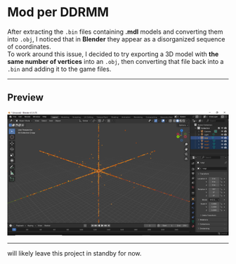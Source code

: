 # Mod per DDRMM

After extracting the `.bin` files containing **.mdl** models and converting them into `.obj`, I noticed that in **Blender** they appear as a disorganized sequence of coordinates.  
To work around this issue, I decided to try exporting a 3D model with **the same number of vertices** into an `.obj`, then converting that file back into a `.bin` and adding it to the game files.

---

## Preview

![Luigi Preview](https://github.com/unity28/DanceDanceRevolution-repo/blob/main/screenshot.png)

---

will likely leave this project in standby for now.
